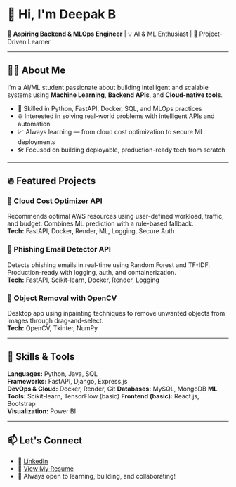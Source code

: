 # 👋 Hi, I'm Deepak B

🎯 **Aspiring Backend & MLOps Engineer** | 💡 AI & ML Enthusiast | 🚀 Project-Driven Learner  

---

## 👨‍💻 About Me

I'm a AI/ML student passionate about building intelligent and scalable systems using **Machine Learning**, **Backend APIs**, and **Cloud-native tools**.

- 🔧 Skilled in Python, FastAPI, Docker, SQL, and MLOps practices  
- 🌐 Interested in solving real-world problems with intelligent APIs and automation  
- 📈 Always learning — from cloud cost optimization to secure ML deployments  
- 🛠️ Focused on building deployable, production-ready tech from scratch

---

## 🔥 Featured Projects

### 🔹 Cloud Cost Optimizer API
Recommends optimal AWS resources using user-defined workload, traffic, and budget. Combines ML prediction with a rule-based fallback.  
**Tech:** FastAPI, Docker, Render, ML, Logging, Secure Auth

### 🔹 Phishing Email Detector API
Detects phishing emails in real-time using Random Forest and TF-IDF. Production-ready with logging, auth, and containerization.  
**Tech:** FastAPI, Scikit-learn, Docker, Render, Logging

### 🔹 Object Removal with OpenCV
Desktop app using inpainting techniques to remove unwanted objects from images through drag-and-select.  
**Tech:** OpenCV, Tkinter, NumPy

---

## 🚀 Skills & Tools

**Languages:** Python, Java, SQL  
**Frameworks:** FastAPI, Django, Express.js  
**DevOps & Cloud:** Docker, Render, Git
**Databases:** MySQL, MongoDB
**ML Tools:** Scikit-learn, TensorFlow (basic)
**Frontend (basic):** React.js, Bootstrap  
**Visualization:** Power BI

---

## 📫 Let's Connect

- 💼 [LinkedIn](https://linkedin.com/in/deepak511)  
- 📄 [View My Resume](https://drive.google.com/file/d/1dQdoASQ_dr9_Rq9HqZSq9GYHe4TjVVou/view?usp=drive_link) 
- 💬 Always open to learning, building, and collaborating!

